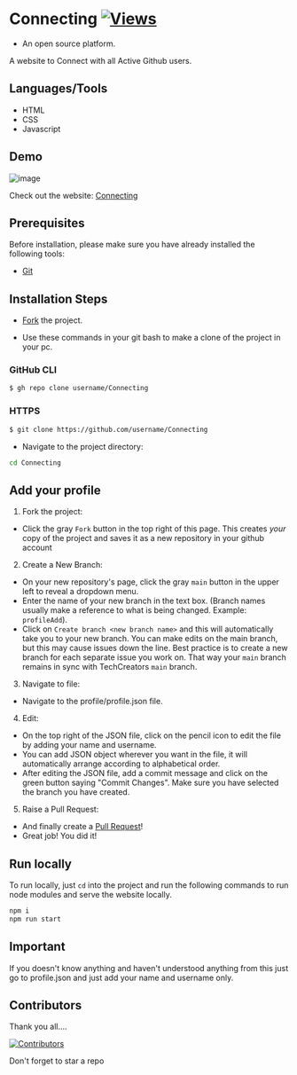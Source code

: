 ﻿# Connecting  [![Views](https://hits.seeyoufarm.com/api/count/incr/badge.svg?url=https%3A%2F%2Fgithub.com%2Fprashantjagtap2909%2FConnecting&count_bg=%2379C83D&title_bg=%23555555&icon=&icon_color=%23E7E7E7&title=Views&edge_flat=false)](https://hits.seeyoufarm.com)
- An open source platform.



A website to Connect with all Active Github users.

## Languages/Tools

  - HTML
  - CSS
  - Javascript 

##  Demo
![image](https://github.com/prashantjagtap2909/Connecting/assets/93985255/86135648-36b7-4d91-bb86-b5bdc343cd30)


Check out the website: [Connecting](https://connecting-user.netlify.app/)

##  Prerequisites

Before installation, please make sure you have already installed the following tools:

- [Git](https://git-scm.com/downloads)

##  Installation Steps

- [Fork](https://github.com/prashantjagtap2909/Connecting/fork) the project.

- Use these commands in your git bash to make a clone of the project in your pc.


### GitHub CLI

```bash
$ gh repo clone username/Connecting
```

### HTTPS

```bash
$ git clone https://github.com/username/Connecting
```

- Navigate to the project directory:

```bash
cd Connecting
```

##  Add your profile

1. Fork the project:

- Click the gray `Fork` button in the top right of this page. This creates _your_ copy of the project and saves it as a new repository in your github account

2. Create a New Branch:

- On your new repository's page, click the gray `main` button in the upper left to reveal a dropdown menu.
- Enter the name of your new branch in the text box. (Branch names usually make a reference to what is being changed. Example: `profileAdd`).
- Click on `Create branch <new branch name>` and this will automatically take you to your new branch. You can make edits on the main branch, but this may cause issues down the line. Best practice is to create a new branch for each separate issue you work on. That way your `main` branch remains in sync with TechCreators `main` branch.

3. Navigate to file:

- Navigate to the profile/profile.json file.

4. Edit:

- On the top right of the JSON file, click on the pencil icon to edit the file by adding your name and username.
- You can add JSON object wherever you want in the file, it will automatically arrange according to alphabetical order.
- After editing the JSON file, add a commit message and click on the green button saying "Commit Changes". Make sure you have selected the branch you have created.

5. Raise a Pull Request:

- And finally create a [Pull Request](https://help.github.com/en/github/collaborating-with-issues-and-pull-requests/creating-a-pull-request)!
- Great job! You did it!


##  Run locally
To run locally, just `cd` into the project and run the following commands to run node modules and serve the website locally.
```bash
npm i
npm run start
```

## Important
  If you doesn't know anything and haven't understood anything from this just go to profile.json and just add your name and username only.

##  Contributors

Thank you all....

[![Contributors](https://contrib.rocks/image?repo=prashantjagtap2909/Connecting)](https://github.com/prashantjagtap2909/Connecting/graphs/contributors)



Don't forget to star a repo
